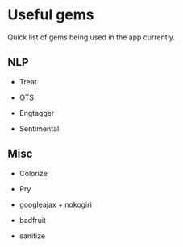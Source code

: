 # Useful gems

Quick list of gems being used in the app currently.

## NLP
* Treat

* OTS

* Engtagger

* Sentimental

## Misc

* Colorize

* Pry

* googleajax + nokogiri

* badfruit

* sanitize


